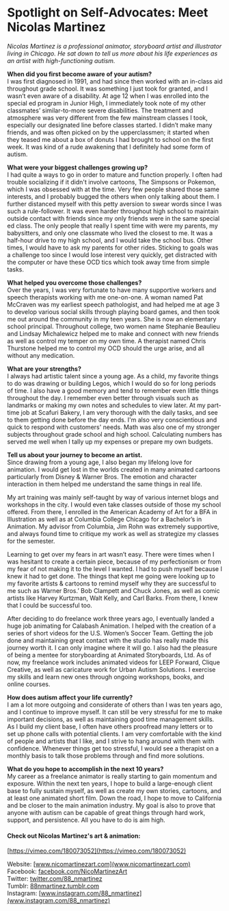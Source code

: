 # Spotlight on Self-Advocates: Meet Nicolas Martinez

*Nicolas Martinez is a professional animator, storyboard artist and illustrator living in Chicago. He sat down to tell us more about his life experiences as an artist with high-functioning autism.*

**When did you first become aware of your autism?** <br/>
I was first diagnosed in 1991, and had since then worked with an in-class aid throughout grade school. It was something I just took for granted, and I wasn’t even aware of a disability. At age 12 when I was enrolled into the special ed program in Junior High, I immediately took note of my other classmates’ similar-to-more severe disabilities. The treatment and atmosphere was very different from the few mainstream classes I took, especially our designated line before classes started. I didn’t make many friends, and was often picked on by the upperclassmen; it started when they teased me about a box of donuts I had brought to school on the first week. It was kind of a rude awakening that I definitely had some form of autism.

**What were your biggest challenges growing up?** <br/>
I had quite a ways to go in order to mature and function properly. I often had trouble socializing if it didn't involve cartoons, The Simpsons or Pokemon, which I was obsessed with at the time. Very few people shared those same interests, and I probably bugged the others when only talking about them. I further distanced myself with this petty aversion to swear words since I was such a rule-follower. It was even harder throughout high school to maintain outside contact with friends since my only friends were in the same special ed class. The only people that really I spent time with were my parents, my babysitters, and only one classmate who lived the closest to me. It was a half-hour drive to my high school, and I would take the school bus. Other times, I would have to ask my parents for other rides. Sticking to goals was a challenge too since I would lose interest very quickly, get distracted with the computer or have these OCD tics which took away time from simple tasks.

**What helped you overcome those challenges?** <br/>
Over the years, I was very fortunate to have many supportive workers and speech therapists working with me one-on-one. A woman named Pat McCraven was my earliest speech pathologist, and had helped me at age 3 to develop various social skills through playing board games, and then took me out around the community in my teen years. She is now an elementary school principal. Throughout college, two women name Stephanie Beaulieu and Lindsay Michalewicz helped me to make and connect with new friends as well as control my temper on my own time. A therapist named Chris Thurstone helped me to control my OCD should the urge arise, and all without any medication.

**What are your strengths?** <br/>
I always had artistic talent since a young age. As a child, my favorite things to do was drawing or building Legos, which I would do so for long periods of time. I also have a good memory and tend to remember even little things throughout the day. I remember even better through visuals such as landmarks or making my own notes and schedules to view later. At my part-time job at Scafuri Bakery, I am very thorough with the daily tasks, and see to them getting done before the day ends. I'm also very conscientious and quick to respond with customers' needs. Math was also one of my stronger subjects throughout grade school and high school. Calculating numbers has served me well when I tally up my expenses or prepare my own budgets.

**Tell us about your journey to become an artist.** <br/>
Since drawing from a young age, I also began my lifelong love for animation. I would get lost in the worlds created in many animated cartoons particularly from Disney & Warner Bros. The emotion and character interaction in them helped me understand the same things in real life.

My art training was mainly self-taught by way of various internet blogs and workshops in the city. I would even take classes outside of those my school offered. From there, I enrolled in the American Academy of Art for a BFA in Illustration as well as at Columbia College Chicago for a Bachelor’s in Animation. My advisor from Columbia, Jim Rohn was extremely supportive, and always found time to critique my work as well as strategize my classes for the semester.

Learning to get over my fears in art wasn’t easy. There were times when I was hesitant to create a certain piece, because of my perfectionism or from my fear of not making it to the level I wanted. I had to push myself because I knew it had to get done. The things that kept me going were looking up to my favorite artists & cartoons to remind myself why they are successful to me such as Warner Bros.’ Bob Clampett and Chuck Jones, as well as comic artists like Harvey Kurtzman, Walt Kelly, and Carl Barks. From there, I knew that I could be successful too.

After deciding to do freelance work three years ago, I eventually landed a huge job animating for Calabash Animation. I helped with the creation of a series of short videos for the U.S. Women’s Soccer Team. Getting the job done and maintaining great contact with the studio has really made this journey worth it. I can only imagine where it will go. I also had the pleasure of being a mentee for storyboarding at Animated Storyboards, Ltd. As of now, my freelance work includes animated videos for LEEP Forward, Clique Creative, as well as caricature work for Urban Autism Solutions. I exercise my skills and learn new ones through ongoing workshops, books, and online courses.

**How does autism affect your life currently?** <br/>
I am a lot more outgoing and considerate of others than I was ten years ago, and I continue to improve myself. It can still be very stressful for me to make important decisions, as well as maintaining good time management skills. As I build my client base, I often have others proofread many letters or to set up phone calls with potential clients. I am very comfortable with the kind of people and artists that I like, and I strive to hang around with them with confidence. Whenever things get too stressful, I would see a therapist on a monthly basis to talk those problems through and find more solutions.

**What do you hope to accomplish in the next 10 years?** <br/>
My career as a freelance animator is really starting to gain momentum and exposure. Within the next ten years, I hope to build a large-enough client base to fully sustain myself, as well as create my own stories, cartoons, and at least one animated short film. Down the road, I hope to move to California and be closer to the main animation industry. My goal is also to prove that anyone with autism can be capable of great things through hard work, support, and persistence. All you have to do is aim high.


#### Check out Nicolas Martinez's art & animation:

[https://vimeo.com/180073052](https://vimeo.com/180073052)

   Website: [www.nicomartinezart.com](www.nicomartinezart.com) <br/>
   Facebook: [facebook.com/NicoMartinezArt](facebook.com/NicoMartinezArt) <br/>
   Twitter: [twitter.com/88_nmartinez](twitter.com/88_nmartinez) <br/>
   Tumblr: [88nmartinez.tumblr.com](88nmartinez.tumblr.com) <br/>
   Instagram: [www.instagram.com/88_nmartinez](www.instagram.com/88_nmartinez)
